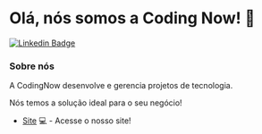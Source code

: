 # Olá, nós somos a Coding Now! 🚀

[![Linkedin Badge](https://img.shields.io/badge/-LinkedIn-blue?style=flat-square&logo=Linkedin&logoColor=white&link=https://www.linkedin.com/in/coding-now/)](https://www.linkedin.com/in/coding-now/)


### Sobre nós

A CodingNow desenvolve e gerencia projetos de tecnologia.

Nós temos a solução ideal para o seu negócio! 

- [Site](https://codingnow.com.br/) 💻 - Acesse o nosso site!


